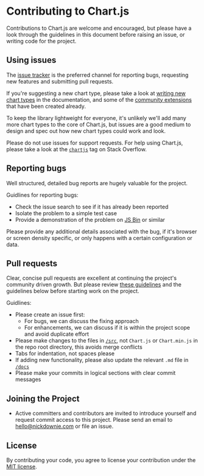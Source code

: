 Contributing to Chart.js
========================

Contributions to Chart.js are welcome and encouraged, but please have a look through the guidelines in this document
before raising an issue, or writing code for the project.


Using issues
------------

The [issue tracker](https://github.com/nnnick/Chart.js/issues) is the preferred channel for reporting bugs, requesting
new features and submitting pull requests.

If you're suggesting a new chart type, please take a look
at [writing new chart types](https://github.com/nnnick/Chart.js/blob/master/docs/06-Advanced.md#writing-new-chart-types)
in the documentation, and some of
the [community extensions](https://github.com/nnnick/Chart.js/blob/master/docs/06-Advanced.md#community-extensions) that
have been created already.

To keep the library lightweight for everyone, it's unlikely we'll add many more chart types to the core of Chart.js, but
issues are a good medium to design and spec out how new chart types could work and look.

Please do not use issues for support requests. For help using Chart.js, please take a look at
the [`chartjs`](http://stackoverflow.com/questions/tagged/chartjs) tag on Stack Overflow.


Reporting bugs
--------------

Well structured, detailed bug reports are hugely valuable for the project.

Guidlines for reporting bugs:

- Check the issue search to see if it has already been reported
- Isolate the problem to a simple test case
- Provide a demonstration of the problem on [JS Bin](http://jsbin.com) or similar

Please provide any additional details associated with the bug, if it's browser or screen density specific, or only
happens with a certain configuration or data.


Pull requests
-------------

Clear, concise pull requests are excellent at continuing the project's community driven growth. But please
review [these guidelines](https://github.com/blog/1943-how-to-write-the-perfect-pull-request) and the guidelines below
before starting work on the project.

Guidlines:

- Please create an issue first:
    - For bugs, we can discuss the fixing approach
    - For enhancements, we can discuss if it is within the project scope and avoid duplicate effort
- Please make changes to the files in [`/src`](https://github.com/nnnick/Chart.js/tree/master/src), not `Chart.js`
  or `Chart.min.js` in the repo root directory, this avoids merge conflicts
- Tabs for indentation, not spaces please
- If adding new functionality, please also update the relevant `.md` file
  in [`/docs`](https://github.com/nnnick/Chart.js/tree/master/docs)
- Please make your commits in logical sections with clear commit messages

Joining the Project
-------------

- Active committers and contributors are invited to introduce yourself and request commit access to this project. Please
  send an email to hello@nickdownie.com or file an issue.

License
-------

By contributing your code, you agree to license your contribution under
the [MIT license](https://github.com/nnnick/Chart.js/blob/master/LICENSE.md).
